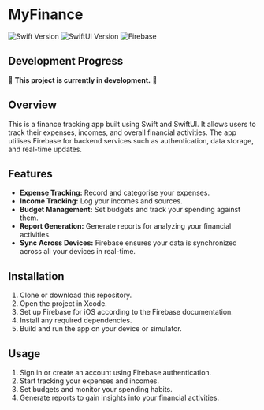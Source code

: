 # MyFinance

![Swift Version](https://img.shields.io/badge/Swift-5.5-orange.svg)
![SwiftUI Version](https://img.shields.io/badge/SwiftUI-3.0-blue.svg)
![Firebase](https://img.shields.io/badge/Firebase-9.0-yellow.svg)

## Development Progress
🚧 **This project is currently in development.** 🚧

## Overview
This is a finance tracking app built using Swift and SwiftUI. It allows users to track their expenses, incomes, and overall financial activities. The app utilises Firebase for backend services such as authentication, data storage, and real-time updates.

## Features
- **Expense Tracking:** Record and categorise your expenses.
- **Income Tracking:** Log your incomes and sources.
- **Budget Management:** Set budgets and track your spending against them.
- **Report Generation:** Generate reports for analyzing your financial activities.
- **Sync Across Devices:** Firebase ensures your data is synchronized across all your devices in real-time.

## Installation
1. Clone or download this repository.
2. Open the project in Xcode.
3. Set up Firebase for iOS according to the Firebase documentation.
4. Install any required dependencies.
5. Build and run the app on your device or simulator.

## Usage
1. Sign in or create an account using Firebase authentication.
2. Start tracking your expenses and incomes.
3. Set budgets and monitor your spending habits.
4. Generate reports to gain insights into your financial activities.
